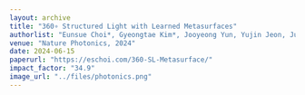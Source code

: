 ```yaml
---
layout: archive
title: "360∘ Structured Light with Learned Metasurfaces"
authorlist: "Eunsue Choi*, Gyeongtae Kim*, Jooyeong Yun, Yujin Jeon, Junsuk Rho+, Seung-Hwan Baek+"
venue: "Nature Photonics, 2024"
date: 2024-06-15
paperurl: "https://eschoi.com/360-SL-Metasurface/"
impact_factor: "34.9"
image_url: "../files/photonics.png"
---
```


